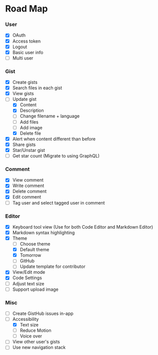 # Road Map

### User
- [x] OAuth
- [x] Access token
- [x] Logout
- [x] Basic user info
- [ ] Multi user

### Gist
- [x] Create gists
- [x] Search files in each gist
- [x] View gists
- [ ] Update gist
	- [x] Content
  - [x] Description
  - [ ] Change filename + language
  - [ ] Add files
  - [ ] Add image
  - [x] Delete file
- [x] Alert when content different than before
- [x] Share gists
- [x] Star/Unstar gist
- [ ] Get star count (Migrate to using GraphQL)

### Comment
- [x] View comment
- [x] Write comment
- [x] Delete comment
- [x] Edit comment
- [ ] Tag user and select tagged user in comment

### Editor
- [x] Keyboard tool view (Use for both Code Editor and Markdown Editor)
- [x] Markdown syntax highlighting
- [x] Theme
  - [ ] Choose theme
  - [x] Default theme
  - [x] Tomorrow
  - [ ] GitHub
  - [ ] Update template for contributor
- [x] View/Edit mode
- [x] Code Settings
- [ ] Adjust text size
- [ ] Support upload image

### Misc
- [ ] Create GistHub issues in-app
- [ ] Accessibility
  - [x] Text size
  - [ ] Reduce Motion
  - [ ] Voice over
- [ ] View other user's gists
- [ ] Use new navigation stack
